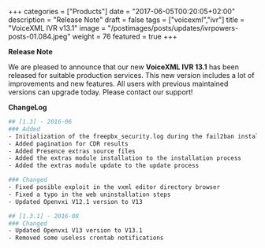 +++
categories = ["Products"]
date = "2017-06-05T00:20:05+02:00"
description = "Release Note"
draft = false
tags = ["voicexml","ivr"]
title = "VoiceXML IVR v13.1"
image = "/postimages/posts/updates/ivrpowers-posts-01.084.jpeg"
weight = 76
featured = true
+++

**Release Note**

We are pleased to announce that our new **VoiceXML IVR 13.1** has been released for suitable production services. This new version includes a lot of improvements and new features. All users with previous maintained versions can upgrade today. Please contact our support!

**ChangeLog**

```bash
## [1.3] - 2016-06
### Added
- Initialization of the freepbx_security.log during the fail2ban installation if not exists
- Added pagination for CDR results
- Added Presence extras source files
- Added the extras module installation to the installation process
- Added the extras module update to the update process

### Changed
- Fixed posible exploit in the vxml editor directory browser
- Fixed a typo in the web uninstallation steps
- Updated Openvxi V12.1 version to V13

## [1.3.1] - 2016-08
### Changed
- Updated Openvxi V13 version to V13.1
- Removed some useless crontab notifications
```